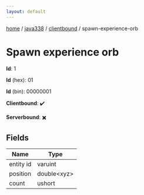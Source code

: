 ```yaml
---
layout: default
---
```


[home](/)  /  [java338](/protocol/java338)  /  [clientbound](/protocol/java338/clientbound)  /  spawn-experience-orb

# Spawn experience orb

**Id**: 1

**Id** (hex): 01

**Id** (bin): 00000001

**Clientbound**: ✔️

**Serverbound**: ✖️

## Fields

Name | Type
---|---
entity id | varuint
position | double&lt;xyz&gt;
count | ushort
